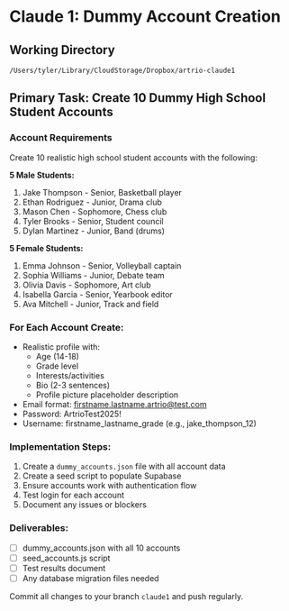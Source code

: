 # Claude 1: Dummy Account Creation

## Working Directory
`/Users/tyler/Library/CloudStorage/Dropbox/artrio-claude1`

## Primary Task: Create 10 Dummy High School Student Accounts

### Account Requirements
Create 10 realistic high school student accounts with the following:

**5 Male Students:**
1. Jake Thompson - Senior, Basketball player
2. Ethan Rodriguez - Junior, Drama club
3. Mason Chen - Sophomore, Chess club
4. Tyler Brooks - Senior, Student council
5. Dylan Martinez - Junior, Band (drums)

**5 Female Students:**
1. Emma Johnson - Senior, Volleyball captain
2. Sophia Williams - Junior, Debate team
3. Olivia Davis - Sophomore, Art club
4. Isabella Garcia - Senior, Yearbook editor
5. Ava Mitchell - Junior, Track and field

### For Each Account Create:
- Realistic profile with:
  - Age (14-18)
  - Grade level
  - Interests/activities
  - Bio (2-3 sentences)
  - Profile picture placeholder description
- Email format: firstname.lastname.artrio@test.com
- Password: ArtrioTest2025!
- Username: firstname_lastname_grade (e.g., jake_thompson_12)

### Implementation Steps:
1. Create a `dummy_accounts.json` file with all account data
2. Create a seed script to populate Supabase
3. Ensure accounts work with authentication flow
4. Test login for each account
5. Document any issues or blockers

### Deliverables:
- [ ] dummy_accounts.json with all 10 accounts
- [ ] seed_accounts.js script
- [ ] Test results document
- [ ] Any database migration files needed

Commit all changes to your branch `claude1` and push regularly.